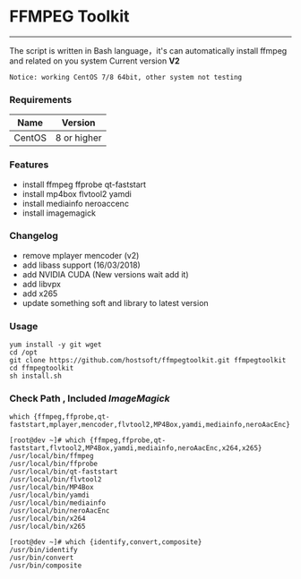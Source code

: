 
# FFMPEG Toolkit
---
The script is written in Bash language，it's can automatically install ffmpeg and related on you system
Current version **V2**

	Notice: working CentOS 7/8 64bit, other system not testing

### Requirements

| Name | Version |
|--|--|
| CentOS | 8 or higher |


### Features

 * install ffmpeg ffprobe qt-faststart
 * install mp4box flvtool2 yamdi
 * install mediainfo neroaccenc 
 * install imagemagick

### Changelog
 * remove mplayer mencoder (v2)
 * add libass support (16/03/2018)
 * add NVIDIA CUDA   (New versions wait add it)
 * add libvpx
 * add x265
 * update something soft and library to latest version

### Usage
```
yum install -y git wget
cd /opt
git clone https://github.com/hostsoft/ffmpegtoolkit.git ffmpegtoolkit
cd ffmpegtoolkit
sh install.sh
```
  
### Check Path  , Included  *ImageMagick*
```
which {ffmpeg,ffprobe,qt-faststart,mplayer,mencoder,flvtool2,MP4Box,yamdi,mediainfo,neroAacEnc}  
```

```
[root@dev ~]# which {ffmpeg,ffprobe,qt-faststart,flvtool2,MP4Box,yamdi,mediainfo,neroAacEnc,x264,x265}
/usr/local/bin/ffmpeg
/usr/local/bin/ffprobe
/usr/local/bin/qt-faststart
/usr/local/bin/flvtool2
/usr/local/bin/MP4Box
/usr/local/bin/yamdi
/usr/local/bin/mediainfo
/usr/local/bin/neroAacEnc
/usr/local/bin/x264
/usr/local/bin/x265
      
[root@dev ~]# which {identify,convert,composite}
/usr/bin/identify
/usr/bin/convert
/usr/bin/composite

```
